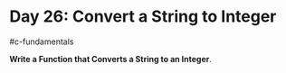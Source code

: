 # Day 26: Convert a String to Integer

#c-fundamentals 

**Write a Function that Converts a String to an Integer**.
